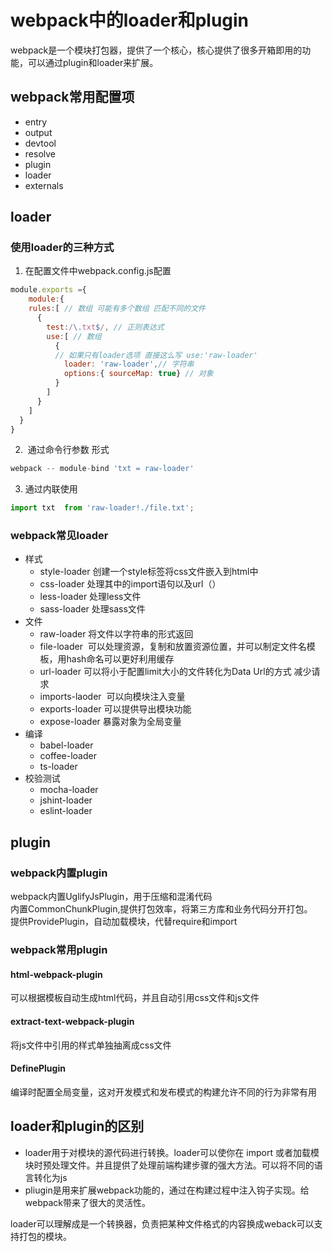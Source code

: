 # webpack中的loader和plugin

webpack是一个模块打包器，提供了一个核心，核心提供了很多开箱即用的功能，可以通过plugin和loader来扩展。
<a name="BLnCh"></a>
## webpack常用配置项

- entry
- output
- devtool
- resolve
- plugin
- loader
- externals
<a name="JMVyr"></a>
## loader
<a name="YyQZi"></a>
### 使用loader的三种方式

1. 在配置文件中webpack.config.js配置

```javascript
module.exports ={
	module:{
  	rules:[ // 数组 可能有多个数组 匹配不同的文件
      {
      	test:/\.txt$/, // 正则表达式
        use:[ // 数组 
          { 
          // 如果只有loader选项 直接这么写 use:'raw-loader'
      		loader: 'raw-loader',// 字符串
        	options:{ sourceMap: true} // 对象
          }
        ]
      }
    ]
  }
}
```

2.  通过命令行参数 形式

```javascript
webpack -- module-bind 'txt = raw-loader'
```

3. 通过内联使用

```javascript
import txt  from 'raw-loader!./file.txt';
```
<a name="XTjfE"></a>
### webpack常见loader

- 样式 
  - style-loader 创建一个style标签将css文件嵌入到html中
  - css-loader 处理其中的import语句以及url（）
  - less-loader 处理less文件
  - sass-loader 处理sass文件
- 文件
  - raw-loader 将文件以字符串的形式返回
  - file-loader  可以处理资源，复制和放置资源位置，并可以制定文件名模板，用hash命名可以更好利用缓存
  - url-loader 可以将小于配置limit大小的文件转化为Data Url的方式 减少请求
  - imports-laoder  可以向模块注入变量
  - exports-loader 可以提供导出模块功能
  - expose-loader 暴露对象为全局变量
- 编译
  - babel-loader
  - coffee-loader
  - ts-loader
- 校验测试
  - mocha-loader
  - jshint-loader
  - eslint-loader
<a name="0cAl0"></a>
## plugin
<a name="7v3Gd"></a>
### webpack内置plugin
webpack内置UglifyJsPlugin，用于压缩和混淆代码<br />内置CommonChunkPlugin,提供打包效率，将第三方库和业务代码分开打包。<br />提供ProvidePlugin，自动加载模块，代替require和import
<a name="mgrXg"></a>
### webpack常用plugin
<a name="aEu70"></a>
#### html-webpack-plugin
可以根据模板自动生成html代码，并且自动引用css文件和js文件
<a name="ZRn5T"></a>
#### extract-text-webpack-plugin
将js文件中引用的样式单独抽离成css文件
<a name="6JY5F"></a>
#### DefinePlugin
编译时配置全局变量，这对开发模式和发布模式的构建允许不同的行为非常有用

<a name="KEfAE"></a>
## loader和plugin的区别

- loader用于对模块的源代码进行转换。loader可以使你在 import 或者加载模块时预处理文件。并且提供了处理前端构建步骤的强大方法。可以将不同的语言转化为js
- pliugin是用来扩展webpack功能的，通过在构建过程中注入钩子实现。给webpack带来了很大的灵活性。

loader可以理解成是一个转换器，负责把某种文件格式的内容换成weback可以支持打包的模块。

